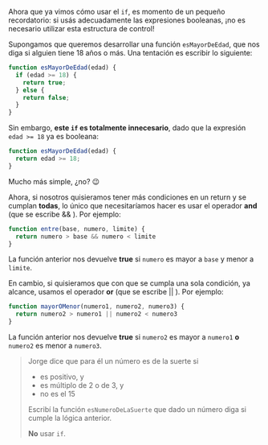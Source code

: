 Ahora que ya vimos cómo usar el `if`, es momento de un pequeño recordatorio:
si usás adecuadamente las expresiones booleanas, ¡no es necesario utilizar esta estructura de control!

Supongamos que queremos desarrollar una función `esMayorDeEdad`, que nos diga si alguien tiene
18 años o más. Una tentación es escribir lo siguiente:

```javascript
function esMayorDeEdad(edad) {
  if (edad >= 18) {
    return true;
  } else {
    return false;
  }
}
```

Sin embargo, **este `if` es totalmente innecesario**, dado que la expresión `edad >= 18` ya es booleana:

```javascript
function esMayorDeEdad(edad) {
  return edad >= 18;
}
```

Mucho más simple, ¿no? :wink:

Ahora, si nosotros quisieramos tener más condiciones en un return y se cumplan **todas**, lo único que necesitaríamos hacer es usar el operador **and** (que se escribe && ). Por ejemplo:

```javascript
function entre(base, numero, limite) {
  return numero > base && numero < limite
}
```
La función anterior nos devuelve **true** si `numero` es mayor a `base` y menor a `limite`.

En cambio, si quisieramos que con que se cumpla una sola condición, ya alcance, usamos el operador **or** (que se escribe || ). Por ejemplo:

```javascript
function mayorOMenor(numero1, numero2, numero3) {
  return numero2 > numero1 || numero2 < numero3
}
```
La función anterior nos devuelve **true** si `numero2` es mayor a `numero1` **o** `numero2` es menor a `numero3`.

> Jorge dice que para él un número es de la suerte si
>
> * es positivo, y
> * es múltiplo de 2 o de 3, y
> * no es el 15
>
> Escribí la función `esNumeroDeLaSuerte` que dado un número diga si cumple la lógica anterior.
>
> **No** usar `if`.

